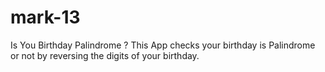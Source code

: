 # mark-13
Is You Birthday Palindrome ?
This App checks your birthday is Palindrome or not by reversing the digits of your birthday.

